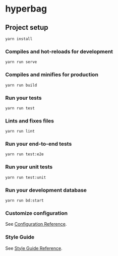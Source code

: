 # hyperbag

## Project setup
```
yarn install
```

### Compiles and hot-reloads for development
```
yarn run serve
```

### Compiles and minifies for production
```
yarn run build
```

### Run your tests
```
yarn run test
```

### Lints and fixes files
```
yarn run lint
```

### Run your end-to-end tests
```
yarn run test:e2e
```

### Run your unit tests
```
yarn run test:unit
```

### Run your development database
```
yarn run bd:start
```

### Customize configuration
See [Configuration Reference](https://cli.vuejs.org/config/).

### Style Guide
See [Style Guide Reference](https://vuejs.org/v2/style-guide/).
